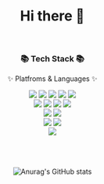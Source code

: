 ### 

<div align="center">
  <h1> Hi there 👋 </h1>
  
<br/>
  
  <h3>📚 Tech Stack 📚</h3>
  <p>✨   Platfroms & Languages  ✨</p>


  <img src="https://img.shields.io/badge/Java-007396?style=flat&logo=OpenJDK&logoColor=white">
  <img src="https://img.shields.io/badge/Spring Boot-6DB33F?style=flat&logo=Spring Boot&logoColor=white"/> 
  <img src="https://img.shields.io/badge/Thymeleaf-005F0F?style=flat&logo=Thymeleaf&logoColor=white"/>
  <img src="https://img.shields.io/badge/JUnit5-25A162?style=flat&logo=JUnit5&logoColor=white"/>
  <img src="https://img.shields.io/badge/Oracle SQL-F80000?style=flat&logo=Oracle&logoColor=white"/>
  <br>
  <img src="https://img.shields.io/badge/React-61DAFB?style=flat&logo=React&logoColor=white"/>
  <img src="https://img.shields.io/badge/Javascript-F7DF1E?style=flat&logo=Javascript&logoColor=white"/>
  <img src="https://img.shields.io/badge/HTML5-E34F26?style=flat&logo=HTML5&logoColor=white"/>
  <img src="https://img.shields.io/badge/CSS-1572B66?style=flat&logo=CSS3&logoColor=white"/>
  <br>
  <img src="https://img.shields.io/badge/IntelliJ IDEA-000000?style=flat&logo=IntelliJ IDEA&logoColor=white"/>
  <img src="https://img.shields.io/badge/Unity-002244?style=flat&logo=Unity&logoColor=white"/>
  <br>
  <img src="https://img.shields.io/badge/Git-F05032?style=flat&logo=Git&logoColor=white"/>
  <img src="https://img.shields.io/badge/GitHub-181717?style=flat&logo=GitHub&logoColor=white"/>
  <br>
  <img src="https://img.shields.io/badge/Slack-4A154B?style=flat&logo=Slack&logoColor=white"/>
<br/><br/><br/><br/>

<!--
[![Top Langs](https://github-readme-stats.vercel.app/api/top-langs/?username=gyujin-kimm&layout=compact)](https://github.com/깃허브아이디/github-readme-stats)
-->

![Anurag's GitHub stats](https://github-readme-stats.vercel.app/api?username=gyujin-kimm&show_icons=true&theme=radical)


<!--
**gyujin-Kimm/gyujin-kimm** is a ✨ _special_ ✨ repository because its `README.md` (this file) appears on your GitHub profile.

Here are some ideas to get you started:

- 🔭 I’m currently working on ...
- 🌱 I’m currently learning ...
- 👯 I’m looking to collaborate on ...
- 🤔 I’m looking for help with ...
- 💬 Ask me about ...
- 📫 How to reach me: ...
- 😄 Pronouns: ...
- ⚡ Fun fact: ...
-->
